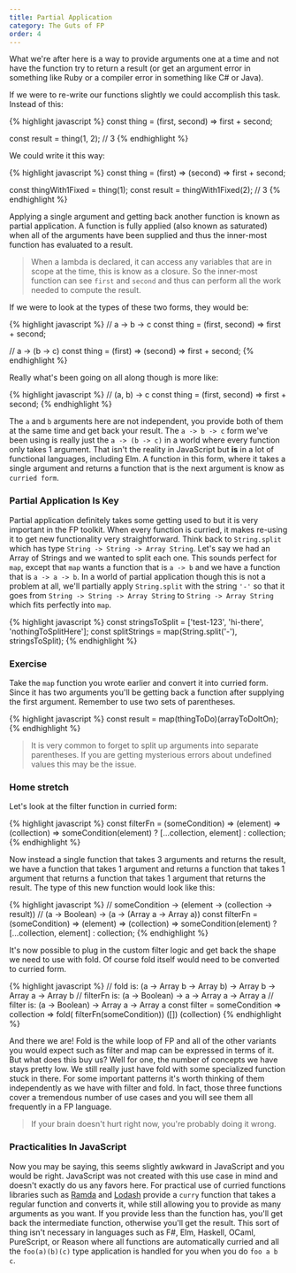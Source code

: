 ```yaml
---
title: Partial Application
category: The Guts of FP
order: 4
---
```


What we're after here is a way to provide arguments one at a time and not have the function try to return a result (or get an argument error in something like Ruby or a compiler error in something like C# or Java).

If we were to re-write our functions slightly we could accomplish this task. Instead of this:

{% highlight javascript %}
  const thing = (first, second) => first + second;

  const result = thing(1, 2); // 3
{% endhighlight %}

We could write it this way:

{% highlight javascript %}
  const thing = (first) => (second) => first + second;

  const thingWith1Fixed = thing(1);
  const result = thingWith1Fixed(2); // 3
{% endhighlight %}

Applying a single argument and getting back another function is known as partial application. A function is fully applied (also known as saturated) when all of the arguments have been supplied and thus the inner-most function has evaluated to a result.

> When a lambda is declared, it can access any variables that are in scope at the time, this is know as a closure. So the inner-most function can see `first` and `second` and thus can perform all the work needed to compute the result.

If we were to look at the types of these two forms, they would be:

{% highlight javascript %}
  // a -> b -> c
  const thing = (first, second) => first + second;

  // a -> (b -> c)
  const thing = (first) => (second) => first + second;
{% endhighlight %}

Really what's been going on all along though is more like:

{% highlight javascript %}
// (a, b) -> c
const thing = (first, second) => first + second;
{% endhighlight %}

The `a` and `b` arguments here are not independent, you provide both of them at the same time and get back your result. The `a -> b -> c` form we've been using is really just the `a -> (b -> c)` in a world where every function only takes 1 argument. That isn't the reality in JavaScript but **is** in a lot of functional languages, including Elm. A function in this form, where it takes a single argument and returns a function that is the next argument is know as `curried form`.

### Partial Application Is Key

Partial application definitely takes some getting used to but it is very important in the FP toolkit. When every function is curried, it makes re-using it to get new functionality very straightforward. Think back to `String.split` which has type `String -> String -> Array String`. Let's say we had an Array of Strings and we wanted to split each one. This sounds perfect for `map`, except that `map` wants a function that is `a -> b` and we have a function that is `a -> a -> b`. In a world of partial application though this is not a problem at all, we'll partially apply `String.split` with the string `'-'` so that it goes from `String -> String -> Array String` to `String -> Array String` which fits perfectly into `map`.

{% highlight javascript %}
  const stringsToSplit = ['test-123', 'hi-there', 'nothingToSplitHere'];
  const splitStrings = map(String.split('-'), stringsToSplit);
{% endhighlight %}

### Exercise

Take the `map` function you wrote earlier and convert it into curried form. Since it has two arguments you'll be getting back a function after supplying the first argument. Remember to use two sets of parentheses.

{% highlight javascript %}
  const result = map(thingToDo)(arrayToDoItOn);
{% endhighlight %}

> It is very common to forget to split up arguments into separate parentheses. If you are getting mysterious errors about undefined values this may be the issue.

### Home stretch

Let's look at the filter function in curried form:

{% highlight javascript %}
  const filterFn = (someCondition) => (element) => (collection) =>
    someCondition(element)
      ? [...collection, element]
      : collection;
{% endhighlight %}

Now instead a single function that takes 3 arguments and returns the result, we have a function that takes 1 argument and returns a function that takes 1 argument that returns a function that takes 1 argument that returns the result. The type of this new function would look like this:

{% highlight javascript %}
  // someCondition  -> (element -> (collection -> result))
  // (a -> Boolean) -> (a       -> (Array a    -> Array a))
  const filterFn = (someCondition) => (element) => (collection) =>
    someCondition(element)
      ? [...collection, element]
      : collection;
{% endhighlight %}

It's now possible to plug in the custom filter logic and get back the shape we need to use with fold. Of course fold itself would need to be converted to curried form.

{% highlight javascript %}
  // fold is: (a -> Array b -> Array b) -> Array b -> Array a -> Array b
  // filterFn is: (a -> Boolean) -> a -> Array a -> Array a
  // filter is: (a -> Boolean) -> Array a -> Array a
  const filter = someCondition => collection =>
    fold(
      filterFn(someCondition))
      ([])
      (collection)
{% endhighlight %}

And there we are! Fold is the while loop of FP and all of the other variants you would expect such as filter and map can be expressed in terms of it. But what does this buy us? Well for one, the number of concepts we have stays pretty low. We still really just have fold with some specialized function stuck in there. For some important patterns it's worth thinking of them independently as we have with filter and fold. In fact, those three functions cover a tremendous number of use cases and you will see them all frequently in a FP language.

> If your brain doesn't hurt right now, you're probably doing it wrong.

### Practicalities In JavaScript

Now you may be saying, this seems slightly awkward in JavaScript and you would be right. JavaScript was not created with this use case in mind and doesn't exactly do us any favors here. For practical use of curried functions libraries such as [Ramda](http://ramdajs.com/) and [Lodash](https://lodash.com/) provide a `curry` function that takes a regular function and converts it, while still allowing you to provide as many arguments as you want. If you provide less than the function has, you'll get back the intermediate function, otherwise you'll get the result. This sort of thing isn't necessary in languages such as F#, Elm, Haskell, OCaml, PureScript, or Reason where all functions are automatically curried and all the `foo(a)(b)(c)` type application is handled for you when you do `foo a b c`.
